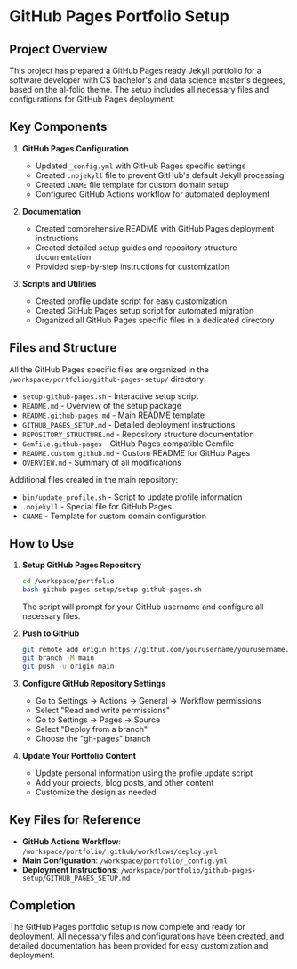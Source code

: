 # GitHub Pages Portfolio Setup

## Project Overview

This project has prepared a GitHub Pages ready Jekyll portfolio for a software developer with CS bachelor's and data science master's degrees, based on the al-folio theme. The setup includes all necessary files and configurations for GitHub Pages deployment.

## Key Components

1. **GitHub Pages Configuration**
   - Updated `_config.yml` with GitHub Pages specific settings
   - Created `.nojekyll` file to prevent GitHub's default Jekyll processing
   - Created `CNAME` file template for custom domain setup
   - Configured GitHub Actions workflow for automated deployment

2. **Documentation**
   - Created comprehensive README with GitHub Pages deployment instructions
   - Created detailed setup guides and repository structure documentation
   - Provided step-by-step instructions for customization

3. **Scripts and Utilities**
   - Created profile update script for easy customization
   - Created GitHub Pages setup script for automated migration
   - Organized all GitHub Pages specific files in a dedicated directory

## Files and Structure

All the GitHub Pages specific files are organized in the `/workspace/portfolio/github-pages-setup/` directory:

- `setup-github-pages.sh` - Interactive setup script
- `README.md` - Overview of the setup package
- `README.github-pages.md` - Main README template
- `GITHUB_PAGES_SETUP.md` - Detailed deployment instructions
- `REPOSITORY_STRUCTURE.md` - Repository structure documentation
- `Gemfile.github-pages` - GitHub Pages compatible Gemfile
- `README.custom.github.md` - Custom README for GitHub Pages
- `OVERVIEW.md` - Summary of all modifications

Additional files created in the main repository:

- `bin/update_profile.sh` - Script to update profile information
- `.nojekyll` - Special file for GitHub Pages
- `CNAME` - Template for custom domain configuration

## How to Use

1. **Setup GitHub Pages Repository**
   ```bash
   cd /workspace/portfolio
   bash github-pages-setup/setup-github-pages.sh
   ```
   
   The script will prompt for your GitHub username and configure all necessary files.

2. **Push to GitHub**
   ```bash
   git remote add origin https://github.com/yourusername/yourusername.github.io.git
   git branch -M main
   git push -u origin main
   ```

3. **Configure GitHub Repository Settings**
   - Go to Settings → Actions → General → Workflow permissions
   - Select "Read and write permissions"
   - Go to Settings → Pages → Source
   - Select "Deploy from a branch"
   - Choose the "gh-pages" branch

4. **Update Your Portfolio Content**
   - Update personal information using the profile update script
   - Add your projects, blog posts, and other content
   - Customize the design as needed

## Key Files for Reference

- **GitHub Actions Workflow**: `/workspace/portfolio/.github/workflows/deploy.yml`
- **Main Configuration**: `/workspace/portfolio/_config.yml`
- **Deployment Instructions**: `/workspace/portfolio/github-pages-setup/GITHUB_PAGES_SETUP.md`

## Completion

The GitHub Pages portfolio setup is now complete and ready for deployment. All necessary files and configurations have been created, and detailed documentation has been provided for easy customization and deployment.